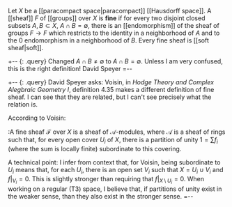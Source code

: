 Let $X$ be a [[paracompact space|paracompact]] [[Hausdorff space]]. A [[sheaf]] $F$ of [[groups]] over $X$ is __fine__ if for every two disjoint closed subsets $A,B\subset X$, $A\cap B = \emptyset$, there is an [[endomorphism]] of the sheaf of groups $F\to F$ which restricts to the identity in a neighborhood of $A$ and to the $0$ endomorphism in a neighborhood of $B$. Every fine sheaf is [[soft sheaf|soft]].

+-- {: .query}
Changed $A \cap B \neq \emptyset$ to $A \cap B = \emptyset$. Unless I am very confused, this is the right definition! David Speyer
=--

+-- {: .query}
David Speyer asks: Voisin, in _Hodge Theory and Complex Alegbraic Geometry I_, definition 4.35 makes a different definition of fine sheaf. I can see that they are related, but I can't see precisely what the relation is. 

According to Voisin:

:A fine sheaf $\mathcal{F}$ over $X$ is a sheaf of $\mathcal{A}$-modules, where $\mathcal{A}$ is a sheaf of rings such that, for every open cover $U_i$ of $X$, there is a partition of unity $1 = \sum f_i$ (where the sum is locally finite) subordinate to this covering.

A technical point: I infer from context that, for Voisin, being subordinate to $U_i$ means that, for each $U_i$, there is an open set $V_i$ such that $X = U_i \cup V_i$ and $f|_{V_i}=0$. This is slightly stronger than requiring that $f|_{X \setminus U_i} =0$. When working on a regular (T3) space, I believe that, if partitions of unity exist in the weaker sense, than they also exist in the stronger sense.
=--